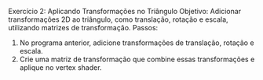 Exercício 2: Aplicando Transformações no Triângulo
Objetivo: Adicionar transformações 2D ao triângulo, como translação, rotação e
escala, utilizando matrizes de transformação.
Passos:
1. No programa anterior, adicione transformações de translação, rotação e escala.
2. Crie uma matriz de transformação que combine essas transformações e aplique
no vertex shader.
